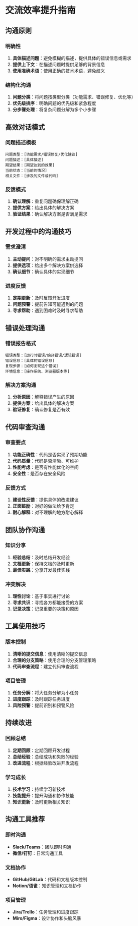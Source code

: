 # 交流效率提升指南

## 沟通原则

### 明确性
1. **具体描述问题**：避免模糊的描述，提供具体的错误信息或需求
2. **提供上下文**：在描述问题时提供足够的背景信息
3. **使用准确术语**：使用正确的技术术语，避免歧义

### 结构化沟通
1. **问题分类**：将问题按类型分类（功能需求、错误修复、优化等）
2. **优先级排序**：明确问题的优先级和紧急程度
3. **分步骤处理**：将复杂问题分解为多个小步骤

## 高效对话模式

### 问题描述模板
```
问题类型：[功能需求/错误修复/优化建议]
问题描述：[具体描述]
期望结果：[期望达到的效果]
当前状态：[当前的情况]
相关文件：[涉及的文件或代码]
```

### 反馈模式
1. **确认理解**：重复问题确保理解正确
2. **提供方案**：给出具体的解决方案
3. **验证结果**：确认解决方案是否满足需求

## 开发过程中的沟通技巧

### 需求澄清
1. **主动提问**：对不明确的需求主动提问
2. **提供选项**：给出多个解决方案供选择
3. **确认细节**：确认具体的实现细节

### 进度反馈
1. **定期更新**：及时反馈开发进度
2. **问题预警**：提前告知可能遇到的问题
3. **寻求帮助**：遇到困难时及时寻求帮助

## 错误处理沟通

### 错误报告格式
```
错误类型：[运行时错误/编译错误/逻辑错误]
错误信息：[具体的错误信息]
复现步骤：[如何复现这个错误]
环境信息：[操作系统、浏览器版本等]
```

### 解决方案沟通
1. **分析原因**：解释错误产生的原因
2. **提供方案**：给出具体的解决方案
3. **验证修复**：确认修复是否有效

## 代码审查沟通

### 审查要点
1. **功能正确性**：代码是否实现了预期功能
2. **代码质量**：代码是否清晰、可维护
3. **性能考虑**：是否有性能优化的空间
4. **安全性**：是否存在安全风险

### 反馈方式
1. **建设性反馈**：提供具体的改进建议
2. **正面鼓励**：对好的做法给予肯定
3. **耐心解释**：对不理解的地方耐心解释

## 团队协作沟通

### 知识分享
1. **经验总结**：及时总结开发经验
2. **文档更新**：保持文档的及时更新
3. **最佳实践**：分享开发最佳实践

### 冲突解决
1. **理性讨论**：基于事实进行讨论
2. **寻求共识**：寻找各方都能接受的方案
3. **记录决策**：记录重要的决策和原因

## 工具使用技巧

### 版本控制
1. **清晰的提交信息**：使用清晰的提交信息
2. **合理的分支策略**：使用合理的分支管理策略
3. **代码审查流程**：建立代码审查流程

### 项目管理
1. **任务分解**：将大任务分解为小任务
2. **进度跟踪**：及时跟踪任务进度
3. **风险预警**：提前识别和预警风险

## 持续改进

### 回顾总结
1. **定期回顾**：定期回顾开发过程
2. **总结经验**：总结成功和失败的经验
3. **改进流程**：根据经验改进开发流程

### 学习成长
1. **技术学习**：持续学习新技术
2. **技能提升**：提升沟通和协作技能
3. **知识更新**：及时更新相关知识

## 沟通工具推荐

### 即时沟通
- **Slack/Teams**：团队即时沟通
- **微信/钉钉**：日常沟通工具

### 文档协作
- **GitHub/GitLab**：代码和文档版本控制
- **Notion/语雀**：知识管理和文档协作

### 项目管理
- **Jira/Trello**：任务管理和进度跟踪
- **Miro/Figma**：设计协作和头脑风暴 